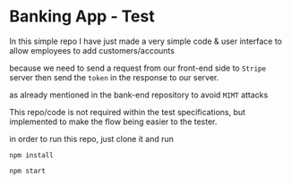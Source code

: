 # Banking App - Test

In this simple repo I have just made a very simple code & user interface
to allow employees to add customers/accounts

because we need to send a request from our front-end side to `Stripe` server
then send the `token` in the response to our server.

as already mentioned in the bank-end repository to avoid `MIMT` attacks

This repo/code is not required within the test specifications, but implemented to make the flow being easier to the
tester.

in order to run this repo, just clone it and run

```
npm install

npm start
```